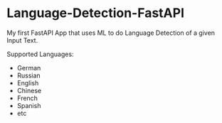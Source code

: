 # Language-Detection-FastAPI
My first FastAPI App that uses ML to do Language Detection of a given Input Text.

Supported Languages:
* German
* Russian
* English
* Chinese
* French
* Spanish
* etc